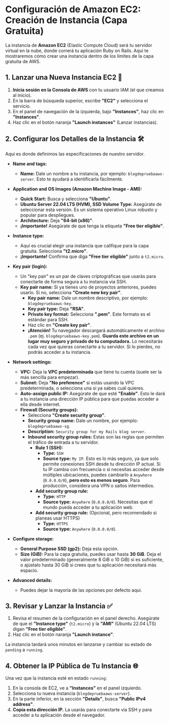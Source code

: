 # Configuración de Amazon EC2: Creación de Instancia (Capa Gratuita)

La instancia de **Amazon EC2** (Elastic Compute Cloud) será tu servidor virtual en la nube, donde correrá tu aplicación Ruby on Rails. Aquí te mostraremos cómo crear una instancia dentro de los límites de la capa gratuita de AWS.

## 1. Lanzar una Nueva Instancia EC2 🚀

1. **Inicia sesión en la Consola de AWS** con tu usuario IAM (el que creamos al inicio).
2. En la barra de búsqueda superior, escribe **"EC2"** y selecciona el servicio.
3. En el panel de navegación de la izquierda, bajo **"Instances"**, haz clic en **"Instances"**.
4. Haz clic en el botón naranja **"Launch instances"** (Lanzar instancias).

## 2. Configurar los Detalles de la Instancia 🛠️

Aquí es donde definimos las especificaciones de nuestro servidor.

- **Name and tags:**

    - **Name:** Dale un nombre a tu instancia, por ejemplo: `blogdepruebaaws-server`. Esto te ayudará a identificarla fácilmente.

- **Application and OS Images (Amazon Machine Image - AMI):**

    - **Quick Start:** Busca y selecciona **"Ubuntu"**.
    - **Ubuntu Server 22.04 LTS (HVM), SSD Volume Type:** Asegúrate de seleccionar esta versión. Es un sistema operativo Linux robusto y popular para despliegues.
    - **Architecture:** Deja **"64-bit (x86)"**.
    - **¡Importante!** Asegúrate de que tenga la etiqueta **"Free tier eligible"**.

- **Instance type:**

    - Aquí es crucial elegir una instancia que califique para la capa gratuita. Selecciona **"t2.micro"**.
    - **¡Importante!** Confirma que diga **"Free tier eligible"** junto a `t2.micro`.

- **Key pair (login):**

    - Un "key pair" es un par de claves criptográficas que usarás para conectarte de forma segura a tu instancia via SSH.
    - **Key pair name:** Si ya tienes uno de proyectos anteriores, puedes usarlo. Si no, selecciona **"Create new key pair"**.
        - **Key pair name:** Dale un nombre descriptivo, por ejemplo: `blogdepruebaaws-key`.
        - **Key pair type:** Deja **"RSA"**.
        - **Private key format:** Selecciona **".pem"**. Este formato es el estándar para SSH.
        - Haz clic en **"Create key pair"**.
        - **¡Atención!** Tu navegador descargará automáticamente el archivo `.pem` (ej. `blogdepruebaaws-key.pem`). **Guarda este archivo en un lugar muy seguro y privado de tu computadora.** Lo necesitarás cada vez que quieras conectarte a tu servidor. Si lo pierdes, no podrás acceder a tu instancia.

- **Network settings:**

    - **VPC:** Deja la **VPC predeterminada** que tiene tu cuenta (suele ser la más sencilla para empezar).
    - **Subnet:** Deja **"No preference"** si estás usando la VPC predeterminada, o selecciona una si ya sabes cuál quieres.
    - **Auto-assign public IP:** Asegúrate de que esté **"Enable"**. Esto le dará a tu instancia una dirección IP pública para que puedas acceder a ella desde internet.
    - **Firewall (Security groups):**
        - Selecciona **"Create security group"**.
        - **Security group name:** Dale un nombre, por ejemplo: `blogdepruebaaws-sg`.
        - **Description:** `Security group for my Rails blog server`.
        - **Inbound security group rules:** Estas son las reglas que permiten el tráfico de entrada a tu servidor.
            - **Rule 1 (SSH):**
                - **Type:** `SSH`
                - **Source type:** `My IP`. Esto es lo más seguro, ya que solo permite conexiones SSH desde tu dirección IP actual. Si tu IP cambia con frecuencia o si necesitas acceder desde múltiples ubicaciones, puedes cambiarlo a `Anywhere` (`0.0.0.0/0`), **pero esto es menos seguro**. Para producción, considera una VPN o saltos intermedios.
            - **Add security group rule:**
                - **Type:** `HTTP`
                - **Source type:** `Anywhere` (`0.0.0.0/0`). Necesitas que el mundo pueda acceder a tu aplicación web.
            - **Add security group rule:** (Opcional, pero recomendado si planeas usar HTTPS)
                - **Type:** `HTTPS`
                - **Source type:** `Anywhere` (`0.0.0.0/0`).

- **Configure storage:**

    - **General Purpose SSD (gp2):** Deja esta opción.
    - **Size (GiB):** Para la capa gratuita, puedes usar hasta **30 GiB**. Deja el valor predeterminado (generalmente 8 GiB o 10 GiB) si es suficiente, o ajústalo hasta 30 GiB si crees que tu aplicación necesitará más espacio.

- **Advanced details:**
    - Puedes dejar la mayoría de las opciones por defecto aquí.

## 3. Revisar y Lanzar la Instancia ✅

1. Revisa el resumen de la configuración en el panel derecho. Asegúrate de que el **"Instance type"** (`t2.micro`) y la **"AMI"** (Ubuntu 22.04 LTS) digan **"Free tier eligible"**.
2. Haz clic en el botón naranja **"Launch instance"**.

La instancia tardará unos minutos en lanzarse y cambiar su estado de `pending` a `running`.

## 4. Obtener la IP Pública de Tu Instancia 🌐

Una vez que la instancia esté en estado `running`:

1. En la consola de EC2, ve a **"Instances"** en el panel izquierdo.
2. Selecciona tu nueva instancia (`blogdepruebaaws-server`).
3. En la parte inferior, en la sección **"Details"**, busca **"Public IPv4 address"**.
4. **Copia esta dirección IP.** La usarás para conectarte vía SSH y para acceder a tu aplicación desde el navegador.